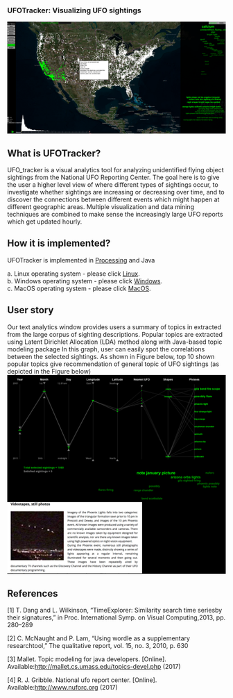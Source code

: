### UFOTracker: Visualizing UFO sightings
![ScreenShot](https://github.com/iDataVisualizationLab/UFO/blob/master/images/maingit.png)

## What is UFOTracker?
UFO_tracker is a visual analytics tool for analyzing unidentified flying object sightings from the National UFO Reporting Center. The goal here is to give the user a higher level view of where different types of sightings occur, to investigate whether sightings are increasing or decreasing over time, and to discover the connections between different events which might happen at different geographic areas. Multiple visualization and data mining techniques are combined to make sense the increasingly large UFO reports which get updated hourly.  

## How it is implemented? 
UFOTracker is implemented in [Processing](http://processing.org) and Java 

a. Linux operating system - please click [Linux](http://myweb.ttu.edu/vinhtngu/UFO/application.linux.zip).</br>
b. Windows operating system - please click [Windows](http://myweb.ttu.edu/vinhtngu/UFO/application.windows.zip).</br>
c. MacOS operating system - please click [MacOS](http://myweb.ttu.edu/vinhtngu/UFO/applicationMac.zip).
 
## User story
Our text analytics window provides users a summary of topics in extracted from the large corpus of sighting descriptions. Popular topics are extracted using Latent Dirichlet Allocation (LDA) method along with Java-based topic modeling package
In this graph, user can easily  spot the  correlations  between  the  selected  sightings. As shown in Figure below, top 10 shown popular topics give recommendation of general topic of UFO sightings (as depicted in the Figure below)
![Everything Is AWESOME](https://github.com/iDataVisualizationLab/UFO/blob/master/images/AZ.png)


## References
[1] T. Dang and L. Wilkinson, “TimeExplorer: Similarity search time seriesby their signatures,” in Proc. International Symp. on Visual Computing,2013, pp. 280–289

[2] C. McNaught and P. Lam, “Using wordle as a supplementary researchtool,” The qualitative report, vol. 15, no. 3, 2010, p. 630

[3] Mallet.   Topic   modeling   for   java   developers.   [Online].   Available:http://mallet.cs.umass.edu/topics-devel.php (2017)

[4] R.   J.   Gribble.   National   ufo   report   center.   [Online].   Available:http://www.nuforc.org (2017)
